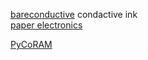 
[bareconductive](http://www.bareconductive.com/) condactive ink  
[paper electronics](http://www.instructables.com/id/Paper-Electronics-Conductive-Paints-Inks-and-Mo/)  

[PyCoRAM](http://shtaxxx.github.io/PyCoRAM/)



